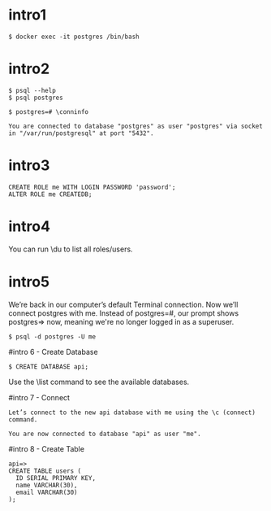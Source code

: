 # intro1

```
$ docker exec -it postgres /bin/bash
```

# intro2

```
$ psql --help
$ psql postgres
```

```
$ postgres=# \conninfo

You are connected to database "postgres" as user "postgres" via socket in "/var/run/postgresql" at port "5432".
```

# intro3

```
CREATE ROLE me WITH LOGIN PASSWORD 'password';
ALTER ROLE me CREATEDB;
```

# intro4

You can run \du to list all roles/users.

# intro5

We’re back in our computer’s default Terminal connection. Now we’ll connect postgres with me.
Instead of postgres=#, our prompt shows postgres=> now, meaning we're no longer logged in as a superuser.

```
$ psql -d postgres -U me
```

#intro 6 - Create Database

```
$ CREATE DATABASE api;
```

Use the \list command to see the available databases.

#intro 7 - Connect

```
Let’s connect to the new api database with me using the \c (connect) command.

You are now connected to database "api" as user "me".
```

#intro 8 - Create Table

```
api=>
CREATE TABLE users (
  ID SERIAL PRIMARY KEY,
  name VARCHAR(30),
  email VARCHAR(30)
);
```
